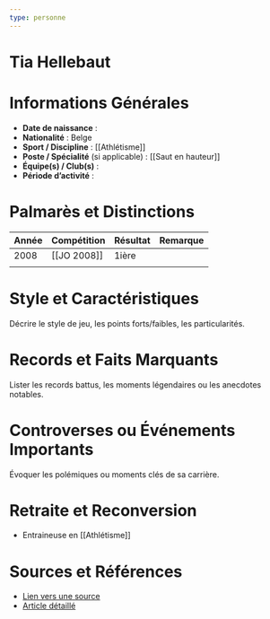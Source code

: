 ```yaml
---
type: personne
---
```


# Tia Hellebaut

# Informations Générales
- **Date de naissance** :  
- **Nationalité** :  Belge
- **Sport / Discipline** : [[Athlétisme]] 
- **Poste / Spécialité** (si applicable) : [[Saut en hauteur]]  
- **Équipe(s) / Club(s)** :  
- **Période d’activité** :  

# Palmarès et Distinctions
| Année | Compétition | Résultat | Remarque |
| ----- | ----------- | -------- | -------- |
| 2008  | [[JO 2008]] | 1ière    |          |
|       |             |          |          |

# Style et Caractéristiques
Décrire le style de jeu, les points forts/faibles, les particularités.

# Records et Faits Marquants
Lister les records battus, les moments légendaires ou les anecdotes notables.

# Controverses ou Événements Importants
Évoquer les polémiques ou moments clés de sa carrière.

# Retraite et Reconversion
- Entraineuse en [[Athlétisme]]

# Sources et Références
- [Lien vers une source](#)
- [Article détaillé](#)
